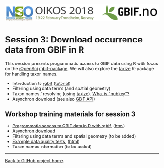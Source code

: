 ![](../demo_data/NSO_2018_GBIF_NO.png "NSO 2018")


# Session 3: Download occurrence data from GBIF in R

This session presents programmatic access to GBIF data using R with focus on the [rOpenSci](https://ropensci.org/) [rgbif-package](https://github.com/ropensci/rgbif). We will also explore the [taxize](https://ropensci.org/tutorials/taxize_tutorial/) R-package for handling taxon names.

* Introduction to [rgbif](https://github.com/ropensci/rgbif) ([tutorial](https://ropensci.org/tutorials/rgbif_tutorial/))
* Filtering using data terms (and spatial geometry)
* Taxon names / resolving (using [taxize](https://ropensci.org/tutorials/taxize_tutorial/)). [What is "nubkey”?](http://gbif.blogspot.no/search?q=names&max-results=20&by-date=true)
* Asynchron download (see also [GBIF API](https://www.gbif.org/developer/summary))

## Workshop training materials for session 3

 * [Programmatic access to GBIF data in R with rgbif](gbif_demo.Rmd), ([html](gbif_demo.html))
 * [Asynchron download](3.x_async_download_gbif.Rmd)
 * Filtering using data terms and spatial geometry (to be added)
 * [Example data quality tests](data_quality.Rmd), ([html](data_quality.html))
 * Taxon names information (to be added)
 


***

[Back to GitHub project home](https://github.com/GBIF-Europe/nordic_oikos_2018_r).
